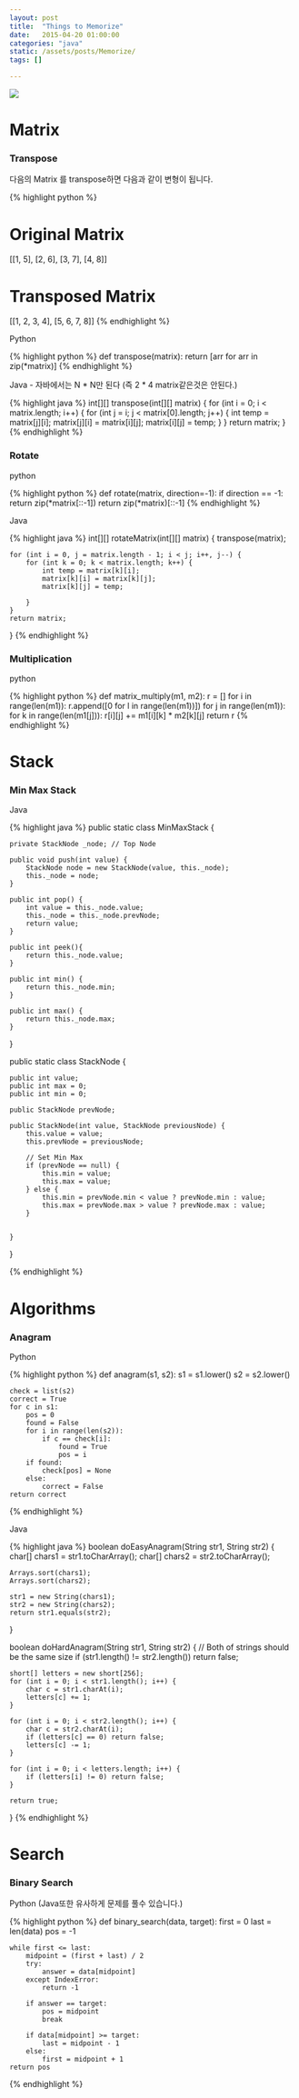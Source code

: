 ```yaml
---
layout: post
title:  "Things to Memorize"
date:   2015-04-20 01:00:00
categories: "java"
static: /assets/posts/Memorize/
tags: []

---
```


<img src="{{ page.static }}notebook.jpeg" class="img-responsive img-rounded">

# Matrix

### Transpose

다음의 Matrix 를 transpose하면 다음과 같이 변형이 됩니다.

{% highlight python %}
# Original Matrix
[[1, 5],
 [2, 6],
 [3, 7],
 [4, 8]]
 
# Transposed Matrix
[[1, 2, 3, 4], 
 [5, 6, 7, 8]]
{% endhighlight %}


Python

{% highlight python %}
def transpose(matrix):
    return [arr for arr in zip(*matrix)]
{% endhighlight %}

Java - 자바에서는 N * N만 된다 (즉 2 * 4 matrix같은것은 안된다.)

{% highlight java %}
int[][] transpose(int[][] matrix) {
    for (int i = 0; i < matrix.length; i++) {
        for (int j = i; j < matrix[0].length; j++) {
            int temp = matrix[j][i];
            matrix[j][i] = matrix[i][j];
            matrix[i][j] = temp;
        }
    }
    return matrix;
}
{% endhighlight %}

### Rotate

python

{% highlight python %}
def rotate(matrix, direction=-1):
    if direction == -1:
        return zip(*matrix[::-1])
    return zip(*matrix)[::-1]
{% endhighlight %}

Java

{% highlight java %}
int[][] rotateMatrix(int[][] matrix) {
    transpose(matrix);

    for (int i = 0, j = matrix.length - 1; i < j; i++, j--) {
        for (int k = 0; k < matrix.length; k++) {
            int temp = matrix[k][i];
            matrix[k][i] = matrix[k][j];
            matrix[k][j] = temp;

        }
    }
    return matrix;
}
{% endhighlight %}


### Multiplication

python

{% highlight python %}
def matrix_multiply(m1, m2):
    r = []
    for i in range(len(m1)):
        r.append([0 for l in range(len(m1))])
        for j in range(len(m1)):
            for k in range(len(m1[j])):
                r[i][j] += m1[i][k] * m2[k][j]
    return r
{% endhighlight %}

# Stack

### Min Max Stack

Java 

{% highlight java %}
public static class MinMaxStack {

    private StackNode _node; // Top Node

    public void push(int value) {
        StackNode node = new StackNode(value, this._node);
        this._node = node;
    }

    public int pop() {
        int value = this._node.value;
        this._node = this._node.prevNode;
        return value;
    }

    public int peek(){
        return this._node.value;
    }

    public int min() {
        return this._node.min;
    }

    public int max() {
        return this._node.max;
    }
}

public static class StackNode {

    public int value;
    public int max = 0;
    public int min = 0;

    public StackNode prevNode;

    public StackNode(int value, StackNode previousNode) {
        this.value = value;
        this.prevNode = previousNode;

        // Set Min Max
        if (prevNode == null) {
            this.min = value;
            this.max = value;
        } else {
            this.min = prevNode.min < value ? prevNode.min : value;
            this.max = prevNode.max > value ? prevNode.max : value;
        }


    }
}

{% endhighlight %}

# Algorithms

### Anagram

Python

{% highlight python %}
def anagram(s1, s2):
    s1 = s1.lower()
    s2 = s2.lower()

    check = list(s2)
    correct = True
    for c in s1:
        pos = 0
        found = False
        for i in range(len(s2)):
            if c == check[i]:
                found = True
                pos = i
        if found:
            check[pos] = None
        else:
            correct = False
    return correct
{% endhighlight %}

Java 

{% highlight java %}
boolean doEasyAnagram(String str1, String str2) {
    char[] chars1 = str1.toCharArray();
    char[] chars2 = str2.toCharArray();

    Arrays.sort(chars1);
    Arrays.sort(chars2);

    str1 = new String(chars1);
    str2 = new String(chars2);
    return str1.equals(str2);
}

boolean doHardAnagram(String str1, String str2) {
    // Both of strings should be the same size
    if (str1.length() != str2.length()) return false;

    short[] letters = new short[256];
    for (int i = 0; i < str1.length(); i++) {
        char c = str1.charAt(i);
        letters[c] += 1;
    }

    for (int i = 0; i < str2.length(); i++) {
        char c = str2.charAt(i);
        if (letters[c] == 0) return false;
        letters[c] -= 1;
    }

    for (int i = 0; i < letters.length; i++) {
        if (letters[i] != 0) return false;
    }

    return true;
}
{% endhighlight %}


# Search


### Binary Search

Python (Java또한 유사하게 문제를 풀수 있습니다.)

{% highlight python %}
def binary_search(data, target):
    first = 0
    last = len(data)
    pos = -1

    while first <= last:
        midpoint = (first + last) / 2
        try:
            answer = data[midpoint]
        except IndexError:
            return -1

        if answer == target:
            pos = midpoint
            break

        if data[midpoint] >= target:
            last = midpoint - 1
        else:
            first = midpoint + 1
    return pos
{% endhighlight %}

